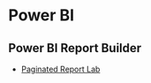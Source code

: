 # Power BI

## Power BI Report Builder

- [Paginated Report Lab](https://github.com/wralex/PowerAppsEd/blob/main/PowerBI/Paginated_Lab.md)
